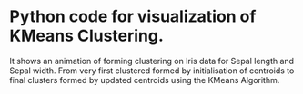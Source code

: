 # Python code for visualization of KMeans Clustering.

It shows an animation of forming clustering on Iris data for Sepal length	and Sepal width. 
From very first clustered formed by initialisation of centroids to final clusters formed by updated centroids using the KMeans Algorithm.
